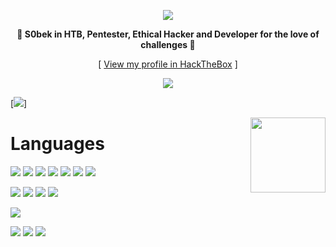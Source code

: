 <div align="center">

![][logo-url]

  **🐊 S0bek in HTB, Pentester, Ethical Hacker and Developer for the love of challenges 🐊**  

[ [View my profile in HackTheBox](https://app.hackthebox.com/users/337197) ]

[![][linked]][in-url]

</div>

[![][banner-url]]

<img align='right' src='https://media4.giphy.com/media/3SL41WtN5l9DNdPJGs/giphy.gif' width='120'>
  
# Languages

![][C] ![][PHP] ![][Visual] ![][Python] ![][Bash] ![][SQL] ![][GraphQL]

![][C++] ![][Java] ![][JavaScript] ![][R]

![][NoSQL]

![][Golang] ![][Perl] ![][Ruby]

<!---
MyclFrn/MyclFrn is a ✨ special ✨ repository because its `README.md` (this file) appears on your GitHub profile.
You can click the Preview link to take a look at your changes.
--->
[linked]: https://img.shields.io/badge/LinkedIn-blue?style=flat&logo=Linkedin&logoColor=white
[in-url]: https://www.linkedin.com/in/m4yc0lfrn
[logo-url]: https://github.com/MyclFrn/MyclFrn/blob/main/files/Logo.png
[banner-url]: https://raw.githubusercontent.com/saadeghi/files/main/daisyui/cards.png
[C]: https://badgen.net/badge/C/High/green
[C++]: https://badgen.net/badge/C++/Medium/yellow
[Java]: https://badgen.net/badge/Java/Medium/yellow
[JavaScript]: https://badgen.net/badge/JavaScript/Medium/yellow
[PHP]: https://badgen.net/badge/PHP/High/green
[Visual]: https://badgen.net/badge/Visual/High/green
[GraphQL]: https://badgen.net/badge/GraphQL/High/green
[SQL]: https://badgen.net/badge/SQL/High/green
[NoSQL]: https://badgen.net/badge/NoSQL/Low/red
[Python]: https://badgen.net/badge/Python/High/green
[Bash]: https://badgen.net/badge/Bash/High/green
[R]: https://badgen.net/badge/RStudio/Medium/yellow
[Golang]: https://badgen.net/badge/GoLang/Learning/blue
[Perl]: https://badgen.net/badge/Perl/Learning/blue
[Ruby]: https://badgen.net/badge/Ruby/Learning/blue
